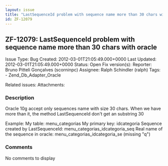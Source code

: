 ```yaml
---
layout: issue
title: "LastSequenceId problem with sequence name more than 30 chars with oracle"
id: ZF-12079
---
```


ZF-12079: LastSequenceId problem with sequence name more than 30 chars with oracle
----------------------------------------------------------------------------------

 Issue Type: Bug Created: 2012-03-01T21:05:49.000+0000 Last Updated: 2012-03-01T21:05:49.000+0000 Status: Open Fix version(s): 
 Reporter:  Bruno Pitteli Gonçalves (scorninpc)  Assignee:  Ralph Schindler (ralph)  Tags: - Zend\_Db\_Adapter\_Oracle
 
 Related issues: 
 Attachments: 
### Description

Oracle 10g accept only sequences name with size 30 chars. When we have more than it, the method LastSequenceId don't get an substring 30

Example: My table: menu\_categorias My primary key: idcategoria Sequence created by LastSequenceId: menu\_categorias\_idcategoria\_seq Real name of the sequence in oracle: menu\_categorias\_idcategoria\_se (missing "q")

 

 

### Comments

No comments to display